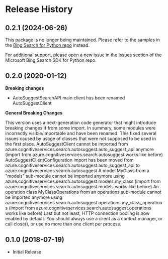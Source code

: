 # Release History

## 0.2.1 (2024-06-26)

This package is no longer being maintained. Please refer to the samples in the [Bing Search for Python repo](https://github.com/microsoft/bing-search-sdk-for-python/tree/main) instead.

For additional support, please open a new issue in the [Issues](https://github.com/microsoft/bing-search-sdk-for-python/issues) section of the Microsoft Bing Search SDK for Python repo.

## 0.2.0 (2020-01-12)

**Breaking changes**

  - AutoSuggestSearchAPI main client has been renamed AutoSuggestClient

**General Breaking Changes**

This version uses a next-generation code generator that might introduce
breaking changes if from some import. In summary, some modules were
incorrectly visible/importable and have been renamed. This fixed several
issues caused by usage of classes that were not supposed to be used in
the first place. AutoSuggestClient cannot be imported from
azure.cognitiveservices.search.autosuggest.auto_suggest_api anymore
(import from azure.cognitiveservices.search.autosuggest works like
before) AutoSuggestClientConfiguration import has been moved from
azure.cognitiveservices.search.autosuggest.auto_suggest_api to
azure.cognitiveservices.search.autosuggest A model MyClass from a
"models" sub-module cannot be imported anymore using
azure.cognitiveservices.search.autosuggest.models.my_class (import from
azure.cognitiveservices.search.autosuggest.models works like before) An
operation class MyClassOperations from an operations sub-module cannot
be imported anymore using
azure.cognitiveservices.search.autosuggest.operations.my_class_operations
(import from azure.cognitiveservices.search.autosuggest.operations works
like before) Last but not least, HTTP connection pooling is now enabled
by default. You should always use a client as a context manager, or call
close(), or use no more than one client per process.

## 0.1.0 (2018-07-19)

  - Initial Release
